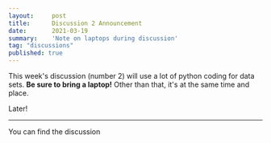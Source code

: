 ```yaml
---
layout:     post
title:      Discussion 2 Announcement
date:       2021-03-19
summary:    'Note on laptops during discussion'
tag: "discussions"
published: true
---
```


This week's discussion (number 2) will use a lot of python coding for data sets. **Be sure to bring a laptop!** Other than that, it's at the same time and place.

Later!

---

You can find the discussion
